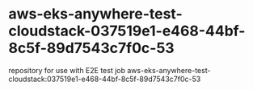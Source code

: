 # aws-eks-anywhere-test-cloudstack-037519e1-e468-44bf-8c5f-89d7543c7f0c-53
repository for use with E2E test job aws-eks-anywhere-test-cloudstack:037519e1-e468-44bf-8c5f-89d7543c7f0c-53
